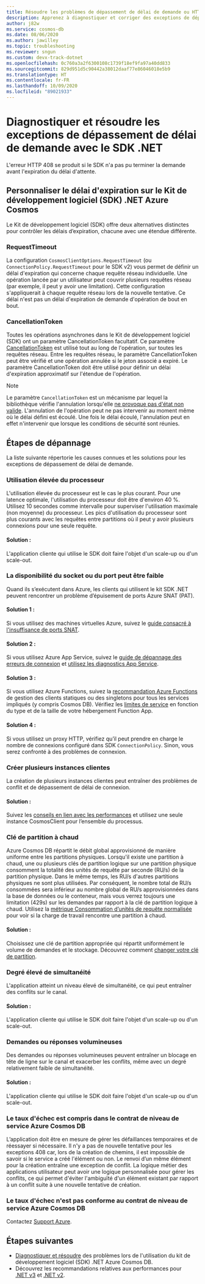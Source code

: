 ```yaml
---
title: Résoudre les problèmes de dépassement de délai de demande ou HTTP 408 Azure Cosmos DB avec le SDK .NET
description: Apprenez à diagnostiquer et corriger des exceptions de dépassement de délai de demande avec le SDK .NET.
author: j82w
ms.service: cosmos-db
ms.date: 08/06/2020
ms.author: jawilley
ms.topic: troubleshooting
ms.reviewer: sngun
ms.custom: devx-track-dotnet
ms.openlocfilehash: 0c760a3a2f6300108c1739f18ef9fa97a40dd833
ms.sourcegitcommit: 829d951d5c90442a38012daaf77e86046018e5b9
ms.translationtype: HT
ms.contentlocale: fr-FR
ms.lasthandoff: 10/09/2020
ms.locfileid: "89021933"
---
```

# <a name="diagnose-and-troubleshoot-azure-cosmos-db-net-sdk-request-timeout-exceptions"></a>Diagnostiquer et résoudre les exceptions de dépassement de délai de demande avec le SDK .NET
L'erreur HTTP 408 se produit si le SDK n'a pas pu terminer la demande avant l'expiration du délai d'attente.

## <a name="customize-the-timeout-on-the-azure-cosmos-db-net-sdk"></a>Personnaliser le délai d'expiration sur le Kit de développement logiciel (SDK) .NET Azure Cosmos

Le Kit de développement logiciel (SDK) offre deux alternatives distinctes pour contrôler les délais d’expiration, chacune avec une étendue différente.

### <a name="requesttimeout"></a>RequestTimeout

La configuration `CosmosClientOptions.RequestTimeout` (ou `ConnectionPolicy.RequestTimeout` pour le SDK v2) vous permet de définir un délai d'expiration qui concerne chaque requête réseau individuelle. Une opération lancée par un utilisateur peut couvrir plusieurs requêtes réseau (par exemple, il peut y avoir une limitation). Cette configuration s'appliquerait à chaque requête réseau lors de la nouvelle tentative. Ce délai n'est pas un délai d'expiration de demande d'opération de bout en bout.

### <a name="cancellationtoken"></a>CancellationToken

Toutes les opérations asynchrones dans le Kit de développement logiciel (SDK) ont un paramètre CancellationToken facultatif. Ce paramètre [CancellationToken](https://docs.microsoft.com/dotnet/standard/threading/how-to-listen-for-cancellation-requests-by-polling) est utilisé tout au long de l'opération, sur toutes les requêtes réseau. Entre les requêtes réseau, le paramètre CancellationToken peut être vérifié et une opération annulée si le jeton associé a expiré. Le paramètre CancellationToken doit être utilisé pour définir un délai d'expiration approximatif sur l'étendue de l'opération.

> [!NOTE]
> Le paramètre `CancellationToken` est un mécanisme par lequel la bibliothèque vérifie l'annulation lorsqu'elle [ne provoque pas d'état non valide](https://devblogs.microsoft.com/premier-developer/recommended-patterns-for-cancellationtoken/). L'annulation de l'opération peut ne pas intervenir au moment même où le délai défini est écoulé. Une fois le délai écoulé, l'annulation peut en effet n'intervenir que lorsque les conditions de sécurité sont réunies.

## <a name="troubleshooting-steps"></a>Étapes de dépannage
La liste suivante répertorie les causes connues et les solutions pour les exceptions de dépassement de délai de demande.

### <a name="high-cpu-utilization"></a>Utilisation élevée du processeur
L'utilisation élevée du processeur est le cas le plus courant. Pour une latence optimale, l'utilisation du processeur doit être d'environ 40 %. Utilisez 10 secondes comme intervalle pour superviser l'utilisation maximale (non moyenne) du processeur. Les pics d'utilisation du processeur sont plus courants avec les requêtes entre partitions où il peut y avoir plusieurs connexions pour une seule requête.

#### <a name="solution"></a>Solution :
L'application cliente qui utilise le SDK doit faire l'objet d'un scale-up ou d'un scale-out.

### <a name="socket-or-port-availability-might-be-low"></a>La disponibilité du socket ou du port peut être faible
Quand ils s’exécutent dans Azure, les clients qui utilisent le kit SDK .NET peuvent rencontrer un problème d’épuisement de ports Azure SNAT (PAT).

#### <a name="solution-1"></a>Solution 1 :
Si vous utilisez des machines virtuelles Azure, suivez le [guide consacré à l'insuffisance de ports SNAT](troubleshoot-dot-net-sdk.md#snat).

#### <a name="solution-2"></a>Solution 2 :
Si vous utilisez Azure App Service, suivez le [guide de dépannage des erreurs de connexion](../app-service/troubleshoot-intermittent-outbound-connection-errors.md#cause) et [utilisez les diagnostics App Service](https://azure.github.io/AppService/2018/03/01/Deep-Dive-into-TCP-Connections-in-App-Service-Diagnostics.html).

#### <a name="solution-3"></a>Solution 3 :
Si vous utilisez Azure Functions, suivez la [recommandation Azure Functions](../azure-functions/manage-connections.md#static-clients) de gestion des clients statiques ou des singletons pour tous les services impliqués (y compris Cosmos DB). Vérifiez les [limites de service](../azure-functions/functions-scale.md#service-limits) en fonction du type et de la taille de votre hébergement Function App.

#### <a name="solution-4"></a>Solution 4 :
Si vous utilisez un proxy HTTP, vérifiez qu’il peut prendre en charge le nombre de connexions configuré dans SDK `ConnectionPolicy`. Sinon, vous serez confronté à des problèmes de connexion.

### <a name="create-multiple-client-instances"></a>Créer plusieurs instances clientes
La création de plusieurs instances clientes peut entraîner des problèmes de conflit et de dépassement de délai de connexion.

#### <a name="solution"></a>Solution :
Suivez les [conseils en lien avec les performances](performance-tips-dotnet-sdk-v3-sql.md#sdk-usage) et utilisez une seule instance CosmosClient pour l’ensemble du processus.

### <a name="hot-partition-key"></a>Clé de partition à chaud
Azure Cosmos DB répartit le débit global approvisionné de manière uniforme entre les partitions physiques. Lorsqu'il existe une partition à chaud, une ou plusieurs clés de partition logique sur une partition physique consomment la totalité des unités de requête par seconde (RU/s) de la partition physique. Dans le même temps, les RU/s d'autres partitions physiques ne sont plus utilisées. Par conséquent, le nombre total de RU/s consommées sera inférieur au nombre global de RU/s approvisionnées dans la base de données ou le conteneur, mais vous verrez toujours une limitation (429s) sur les demandes par rapport à la clé de partition logique à chaud. Utilisez la [métrique Consommation d’unités de requête normalisée](monitor-normalized-request-units.md) pour voir si la charge de travail rencontre une partition à chaud. 

#### <a name="solution"></a>Solution :
Choisissez une clé de partition appropriée qui répartit uniformément le volume de demandes et le stockage. Découvrez comment [changer votre clé de partition](https://devblogs.microsoft.com/cosmosdb/how-to-change-your-partition-key/).

### <a name="high-degree-of-concurrency"></a>Degré élevé de simultanéité
L'application atteint un niveau élevé de simultanéité, ce qui peut entraîner des conflits sur le canal.

#### <a name="solution"></a>Solution :
L'application cliente qui utilise le SDK doit faire l'objet d'un scale-up ou d'un scale-out.

### <a name="large-requests-or-responses"></a>Demandes ou réponses volumineuses
Des demandes ou réponses volumineuses peuvent entraîner un blocage en tête de ligne sur le canal et exacerber les conflits, même avec un degré relativement faible de simultanéité.

#### <a name="solution"></a>Solution :
L'application cliente qui utilise le SDK doit faire l'objet d'un scale-up ou d'un scale-out.

### <a name="failure-rate-is-within-the-azure-cosmos-db-sla"></a>Le taux d'échec est compris dans le contrat de niveau de service Azure Cosmos DB
L’application doit être en mesure de gérer les défaillances temporaires et de réessayer si nécessaire. Il n'y a pas de nouvelle tentative pour les exceptions 408 car, lors de la création de chemins, il est impossible de savoir si le service a créé l'élément ou non. Le renvoi d’un même élément pour la création entraîne une exception de conflit. La logique métier des applications utilisateur peut avoir une logique personnalisée pour gérer les conflits, ce qui permet d'éviter l'ambiguïté d'un élément existant par rapport à un conflit suite à une nouvelle tentative de création.

### <a name="failure-rate-violates-the-azure-cosmos-db-sla"></a>Le taux d'échec n'est pas conforme au contrat de niveau de service Azure Cosmos DB
Contactez [Support Azure](https://aka.ms/azure-support).

## <a name="next-steps"></a>Étapes suivantes
* [Diagnostiquer et résoudre](troubleshoot-dot-net-sdk.md) des problèmes lors de l'utilisation du kit de développement logiciel (SDK) .NET Azure Cosmos DB.
* Découvrez les recommandations relatives aux performances pour [.NET v3](performance-tips-dotnet-sdk-v3-sql.md) et [.NET v2](performance-tips.md).
